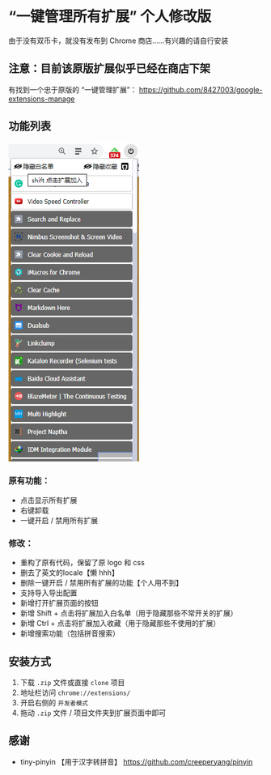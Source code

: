 # “一键管理所有扩展” 个人修改版

由于没有双币卡，就没有发布到 Chrome 商店……有兴趣的请自行安装

## 注意：目前该原版扩展似乎已经在商店下架  

有找到一个忠于原版的 “一键管理扩展”：
https://github.com/8427003/google-extensions-manage


## 功能列表

![screenshot](./img/screenshot.png)

### **原有功能：**

* 点击显示所有扩展
* 右键卸载
* 一键开启 / 禁用所有扩展

### **修改：**

* 重构了原有代码，保留了原 logo 和 css
* 删去了英文的locale【懒 hhh】
* 删除一键开启 / 禁用所有扩展的功能【个人用不到】
* 支持导入导出配置
* 新增打开扩展页面的按钮  
* 新增 Shift + 点击将扩展加入白名单（用于隐藏那些不常开关的扩展）  
* 新增 Ctrl + 点击将扩展加入收藏（用于隐藏那些不使用的扩展）  
* 新增搜索功能（包括拼音搜索）


## 安装方式

1. 下载 `.zip` 文件或直接 `clone` 项目
2. 地址栏访问 `chrome://extensions/`
3. 开启右侧的 `开发者模式`
4. 拖动 `.zip` 文件 / 项目文件夹到扩展页面中即可


## 感谢
* tiny-pinyin 【用于汉字转拼音】
    https://github.com/creeperyang/pinyin
